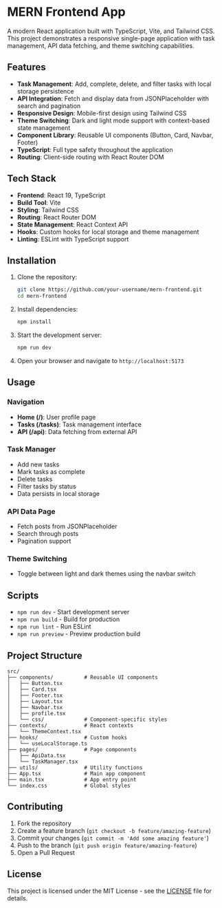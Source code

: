 # MERN Frontend App

A modern React application built with TypeScript, Vite, and Tailwind CSS. This project demonstrates a responsive single-page application with task management, API data fetching, and theme switching capabilities.

## Features

- **Task Management**: Add, complete, delete, and filter tasks with local storage persistence
- **API Integration**: Fetch and display data from JSONPlaceholder with search and pagination
- **Responsive Design**: Mobile-first design using Tailwind CSS
- **Theme Switching**: Dark and light mode support with context-based state management
- **Component Library**: Reusable UI components (Button, Card, Navbar, Footer)
- **TypeScript**: Full type safety throughout the application
- **Routing**: Client-side routing with React Router DOM

## Tech Stack

- **Frontend**: React 19, TypeScript
- **Build Tool**: Vite
- **Styling**: Tailwind CSS
- **Routing**: React Router DOM
- **State Management**: React Context API
- **Hooks**: Custom hooks for local storage and theme management
- **Linting**: ESLint with TypeScript support

## Installation

1. Clone the repository:
   ```bash
   git clone https://github.com/your-username/mern-frontend.git
   cd mern-frontend
   ```

2. Install dependencies:
   ```bash
   npm install
   ```

3. Start the development server:
   ```bash
   npm run dev
   ```

4. Open your browser and navigate to `http://localhost:5173`

## Usage

### Navigation
- **Home (/)**: User profile page
- **Tasks (/tasks)**: Task management interface
- **API (/api)**: Data fetching from external API

### Task Manager
- Add new tasks
- Mark tasks as complete
- Delete tasks
- Filter tasks by status
- Data persists in local storage

### API Data Page
- Fetch posts from JSONPlaceholder
- Search through posts
- Pagination support

### Theme Switching
- Toggle between light and dark themes using the navbar switch

## Scripts

- `npm run dev` - Start development server
- `npm run build` - Build for production
- `npm run lint` - Run ESLint
- `npm run preview` - Preview production build

## Project Structure

```
src/
├── components/          # Reusable UI components
│   ├── Button.tsx
│   ├── Card.tsx
│   ├── Footer.tsx
│   ├── Layout.tsx
│   ├── Navbar.tsx
│   ├── profile.tsx
│   └── css/             # Component-specific styles
├── contexts/            # React contexts
│   └── ThemeContext.tsx
├── hooks/               # Custom hooks
│   └── useLocalStorage.ts
├── pages/               # Page components
│   ├── ApiData.tsx
│   └── TaskManager.tsx
├── utils/               # Utility functions
├── App.tsx              # Main app component
├── main.tsx             # App entry point
└── index.css            # Global styles
```

## Contributing

1. Fork the repository
2. Create a feature branch (`git checkout -b feature/amazing-feature`)
3. Commit your changes (`git commit -m 'Add some amazing feature'`)
4. Push to the branch (`git push origin feature/amazing-feature`)
5. Open a Pull Request

## License

This project is licensed under the MIT License - see the [LICENSE](LICENSE) file for details.
